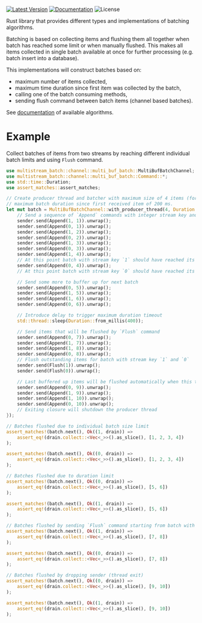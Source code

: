 
[![Latest Version]][crates.io] [![Documentation]][docs.rs] ![License]

Rust library that provides different types and implementations of batching algorithms.

Batching is based on collecting items and flushing them all together when batch has reached some limit or when manually flushed. This makes all items collected in single batch available at once for further processing (e.g. batch insert into a database).

This implementations will construct batches based on:
* maximum number of items collected,
* maximum time duration since first item was collected by the batch,
* calling one of the batch consuming methods,
* sending flush command between batch items (channel based batches).

See [documentation](https://dosc.rs/multistream-batch) of available algorithms.

# Example

Collect batches of items from two streams by reaching different individual batch limits and using `Flush` command.

```rust
use multistream_batch::channel::multi_buf_batch::MultiBufBatchChannel;
use multistream_batch::channel::multi_buf_batch::Command::*;
use std::time::Duration;
use assert_matches::assert_matches;

// Create producer thread and batcher with maximum size of 4 items (for each stream) and
// maximum batch duration since first received item of 200 ms.
let mut batch = MultiBufBatchChannel::with_producer_thread(4, Duration::from_millis(200), 10, |sender| {
	// Send a sequence of `Append` commands with integer stream key and item value
	sender.send(Append(1, 1)).unwrap();
	sender.send(Append(0, 1)).unwrap();
	sender.send(Append(1, 2)).unwrap();
	sender.send(Append(0, 2)).unwrap();
	sender.send(Append(1, 3)).unwrap();
	sender.send(Append(0, 3)).unwrap();
	sender.send(Append(1, 4)).unwrap();
	// At this point batch with stream key `1` should have reached its capacity of 4 items
	sender.send(Append(0, 4)).unwrap();
	// At this point batch with stream key `0` should have reached its capacity of 4 items

	// Send some more to buffer up for next batch
	sender.send(Append(0, 5)).unwrap();
	sender.send(Append(1, 5)).unwrap();
	sender.send(Append(1, 6)).unwrap();
	sender.send(Append(0, 6)).unwrap();

	// Introduce delay to trigger maximum duration timeout
	std::thread::sleep(Duration::from_millis(400));

	// Send items that will be flushed by `Flush` command
	sender.send(Append(0, 7)).unwrap();
	sender.send(Append(1, 7)).unwrap();
	sender.send(Append(1, 8)).unwrap();
	sender.send(Append(0, 8)).unwrap();
	// Flush outstanding items for batch with stream key `1` and `0`
	sender.send(Flush(1)).unwrap();
	sender.send(Flush(0)).unwrap();

	// Last buffered up items will be flushed automatically when this thread exits
	sender.send(Append(0, 9)).unwrap();
	sender.send(Append(1, 9)).unwrap();
	sender.send(Append(1, 10)).unwrap();
	sender.send(Append(0, 10)).unwrap();
	// Exiting closure will shutdown the producer thread
});

// Batches flushed due to individual batch size limit
assert_matches!(batch.next(), Ok((1, drain)) =>
	assert_eq!(drain.collect::<Vec<_>>().as_slice(), [1, 2, 3, 4])
);

assert_matches!(batch.next(), Ok((0, drain)) =>
	assert_eq!(drain.collect::<Vec<_>>().as_slice(), [1, 2, 3, 4])
);

// Batches flushed due to duration limit
assert_matches!(batch.next(), Ok((0, drain)) =>
	assert_eq!(drain.collect::<Vec<_>>().as_slice(), [5, 6])
);

assert_matches!(batch.next(), Ok((1, drain)) =>
	assert_eq!(drain.collect::<Vec<_>>().as_slice(), [5, 6])
);

// Batches flushed by sending `Flush` command starting from batch with stream key `1`
assert_matches!(batch.next(), Ok((1, drain)) =>
	assert_eq!(drain.collect::<Vec<_>>().as_slice(), [7, 8])
);

assert_matches!(batch.next(), Ok((0, drain)) =>
	assert_eq!(drain.collect::<Vec<_>>().as_slice(), [7, 8])
);

// Batches flushed by dropping sender (thread exit)
assert_matches!(batch.next(), Ok((0, drain)) =>
	assert_eq!(drain.collect::<Vec<_>>().as_slice(), [9, 10])
);

assert_matches!(batch.next(), Ok((1, drain)) =>
	assert_eq!(drain.collect::<Vec<_>>().as_slice(), [9, 10])
);
```

[crates.io]: https://crates.io/crates/multistream-batch
[Latest Version]: https://img.shields.io/crates/v/multistream-batch.svg
[Documentation]: https://docs.rs/multistream-batch/badge.svg
[docs.rs]: https://docs.rs/multistream-batch
[License]: https://img.shields.io/crates/l/multistream-batch.svg

